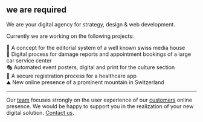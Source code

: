 ## we are required

We are your digital agency for strategy, design & web development.

Currently we are working on the following projects:

📰 A concept for the editorial system of a well known swiss media house  
🚗 Digital process for damage reports and appointment bookings of a large car service center  
🎭 Automated event posters, digital and print for the culture section  
🏥 A secure registration process for a healthcare app  
⛰ New online presence of a prominent mountain in Switzerland  

---

Our [team][team] focuses strongly on the user experience of our [customers][customers] online presence.
We would be happy to support you in the realization of your new digital solution. [Contact us][contact].


[team]: https://required.com/en/team/
[customers]: https://required.com/en/work/
[contact]: https://required.com/en/lets-get-in-touch/
